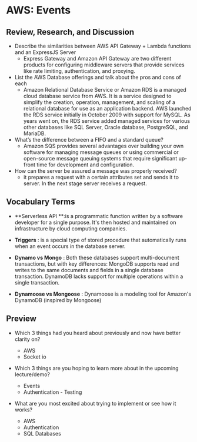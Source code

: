 # AWS: Events

## Review, Research, and Discussion
* Describe the similarities between AWS API Gateway + Lambda functions and an ExpressJS Server
   - Express Gateway and Amazon API Gateway are two different products for configuring middleware servers that provide services like rate limiting, authentication, and proxying.
* List the AWS Database offerings and talk about the pros and cons of each
   - Amazon Relational Database Service or Amazon RDS is a managed cloud database service from AWS. It is a service designed to simplify the creation, operation, management, and scaling of a relational database for use as an application backend. AWS launched the RDS service initially in October 2009 with support for MySQL. As years went on, the RDS service added managed services for various other databases like SQL Server, Oracle database, PostgreSQL, and MariaDB.
* What’s the difference between a FIFO and a standard queue?
   - Amazon SQS provides several advantages over building your own software for managing message queues or using commercial or open-source message queuing systems that require significant up-front time for development and configuration.
* How can the server be assured a message was properly received?
  - it prepares a request with a certain attributes set and sends it to server. In the next stage server receives a request.


## Vocabulary Terms

* **Serverless API **:is a programmatic function written by a software developer for a single purpose. It's then hosted and maintained on infrastructure by cloud computing companies. 
* **Triggers** : is a special type of stored procedure that automatically runs when an event occurs in the database server. 
* **Dynamo vs Mongo** : Both these databases support multi-document transactions, but with key differences: MongoDB supports read and writes to the same documents and fields in a single database transaction. DynamoDB lacks support for multiple operations within a single transaction.

* **Dynamoose vs Mongoose** : Dynamoose is a modeling tool for Amazon's DynamoDB (inspired by Mongoose)

 ## Preview

- Which 3 things had you heard about previously and now have better clarity on?

  - AWS
  - Socket io

- Which 3 things are you hoping to learn more about in the upcoming lecture/demo?

  - Events
  - Authentication - Testing

- What are you most excited about trying to implement or see how it works?

  - AWS
  - Authentication
  - SQL Databases